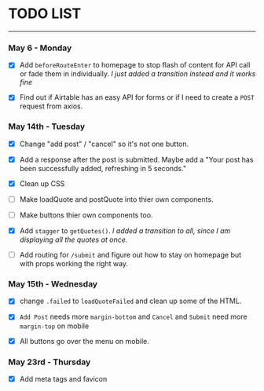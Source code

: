 # TODO LIST

---

### May 6 - Monday

- [x] Add `beforeRouteEnter` to homepage to stop flash of content for API call or fade them in individually. _I just added a transition instead and it works fine_

- [x] Find out if Airtable has an easy API for forms or if I need to create a `POST` request from axios.

### May 14th - Tuesday

- [x] Change "add post" / "cancel" so it's not one button.

- [x] Add a response after the post is submitted. Maybe add a "Your post has been successfully added, refreshing in 5 seconds."

- [x] Clean up CSS

- [ ] Make loadQuote and postQuote into thier own components.

- [ ] Make buttons thier own components too.

- [x] Add `stagger` to `getQuotes()`. _I added a transition to all, since I am displaying all the quotes at once._

- [ ] Add routing for `/submit` and figure out how to stay on homepage but with props working the right way.

### May 15th - Wednesday

- [x] change `.failed` to `loadQuoteFailed` and clean up some of the HTML.

- [x] `Add Post` needs more `margin-bottom` and `Cancel` and `Submit` need more `margin-top` on mobile

- [x] All buttons go over the menu on mobile.

### May 23rd - Thursday

- [x] Add meta tags and favicon
